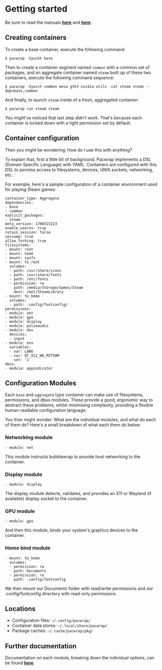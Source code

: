 # Getting started

Be sure to read the manuals **[here](./config.md)** and **[here](./manual.md)**.

## Creating containers

To create a base container, execute the following command:

```
$ pacwrap -Syucbt base
```

Then to create a container segment named ```common``` with a common set of packages, and an aggregate container named ```steam``` 
built up of these two containers, execute the following command sequence:

```
$ pacwrap -Syucst common mesa gtk3 nvidia-utils -cat steam steam --dep=base,common
```

And finally, to launch ```steam``` inside of a fresh, aggregated container:

```
$ pacwrap run steam steam
```

You might've noticed that last step didn't work. That's because each container is locked down with a tight permission set by default.

## Container configuration

Then you might be wondering: How do I use this with anything?

To explain that, first a little bit of background: Pacwrap implements a DSL (Domain Specific Language) with YAML. 
Containers are configured with this DSL to permiss access to filesystems, devices, UNIX sockets, networking, etc..

For example, here's a sample configuration of a container environment used for playing Steam games:

```
container_type: Aggregate
dependencies:
- base
- common
explicit_packages:
- steam
meta_version: 1706515223
enable_userns: true
retain_session: false
seccomp: true
allow_forking: true
filesystems:
- mount: root
- mount: home
- mount: sysfs
- mount: to_root
  volumes:
  - path: /usr/share/icons
  - path: /usr/share/fonts
  - path: /etc/fonts
  - permission: rw
    path: /media/Storage/Games/Steam
    dest: /mnt/SteamLibrary
- mount: to_home
  volumes:
  - path: .config/fontconfig/
permissions:
- module: net
- module: gpu
- module: display
- module: pulseaudio
- module: dev
  devices:
  - input
- module: env
  variables:
  - var: LANG
  - var: QT_X11_NO_MITSHM
    set: '1'
dbus:
- module: appindicator
```

## Configuration Modules

Each ```base``` and ```aggregate``` type container can make use of filesystems, permissions, and dbus modules. 
These provide a good, ergonomic way to abstract these problems, whilst minimising complexity, providing a flexible human-readable configuration language.

You then might wonder: What are the individual modules, and what do each of them do? Here's a small breakdown of what each them do below:

### Networking module

```
- module: net
```

This module instructs bubblewrap to provide host networking to the container.

### Display module

```
- module: display
```

The display module detects, validates, and provides an X11 or Wayland (if available) display socket to the container.

### GPU module

```
- module: gpu
```

And then this module, binds your system's graphics devices to the container.

### Home bind module

```
- mount: to_home
  volumes:
  - permission: rw
    path: Documents
  - permission: ro
    path: .config/fontconfig
```

We then mount our Documents folder with read/write permissions and our .config/fontconfig directory with read-only permissions.

## Locations

- Configuration files: ```~/.config/pacwrap/```
- Container data stores: ```~/.local/share/pacwrap/```
- Package caches: ```~/.cache/pacwrap/pkg/```

## Further documentation

Documentation on each module, breaking down the individual options, can be found **[here](./modules/)**.
